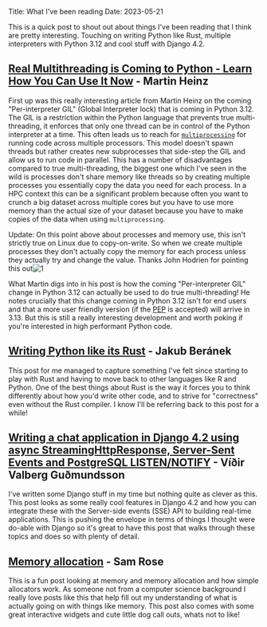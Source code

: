 Title: What I've been reading
Date: 2023-05-21

This is a quick post to shout out about things I've been reading that I think
are pretty interesting. Touching on writing Python like Rust, multiple
interpreters with Python 3.12 and cool stuff with Django 4.2.

## [Real Multithreading is Coming to Python - Learn How You Can Use It Now](https://martinheinz.dev/blog/97) - Martin Heinz

First up was this really interesting article from Martin
Heinz on the coming "Per-interpreter GIL" (Global Interpreter lock) that is
coming in Python 3.12. The GIL is a restriction within the Python language that
prevents true multi-threading, it enforces that only one thread can be in
control of the Python interpreter at a time. This often leads us to reach for
[`multiprocessing`](https://docs.python.org/3/library/multiprocessing.html#module-multiprocessing)
for running code across multiple processors. This model doesn't spawn threads
but rather creates new subprocesses that side-step the GIL and allow us to run
code in parallel. This has a number of disadvantages compared to true
multi-threading, the biggest one which I've seen in the wild is processes don't
share memory like threads so by creating multiple processes you essentially copy
the data you need for each process. In a HPC context this can be a significant
problem because often you want to crunch a big dataset across multiple cores but
you have to use more memory than the actual size of your dataset because you
have to make copies of the data when using `multiprocessing`.

Update: On this point above about processes and memory use, this isn't strictly
true on Linux due to copy-on-write. So when we create multiple processes they
don't actually copy the memory for each process unless they actually try and
change the value. Thanks John Hodrien for pointing this out![1]

What Martin digs into in his post is how the coming "Per-interpreter GIL" change
in Python 3.12 can actually be used to do true multi-threading! He notes
crucially that this change coming in Python 3.12 isn't for end users and that a
more user friendly version (if the [PEP](https://peps.python.org/pep-0554/) is
accepted) will arrive in 3.13. But this is still a really interesting
development and worth poking if you're interested in high performant Python code.


## [Writing Python like its Rust](https://kobzol.github.io/rust/python/2023/05/20/writing-python-like-its-rust.html) - Jakub Beránek 

This post for me managed to capture something I've felt since starting to play
with Rust and having to move back to other languages like R and Python. One of
the best things about Rust is the way it forces you to think differently about
how you'd write other code, and to strive for "correctness" even without the
Rust compiler. I know I'll be referring back to this post for a while!

## [Writing a chat application in Django 4.2 using async StreamingHttpResponse, Server-Sent Events and PostgreSQL LISTEN/NOTIFY](https://valberg.dk/django-sse-postgresql-listen-notify.html) - Víðir Valberg Guðmundsson

I've written some Django stuff in my time but nothing quite as clever as this.
This post looks as some really cool features in Django 4.2 and how you can
integrate these with the Server-side events (SSE) API to building real-time applications. 
This is pushing the envelope in terms of things I thought were do-able with
Django so it's great to have this post that walks through these topics and does
so with plenty of detail.

## [Memory allocation](https://samwho.dev/memory-allocation/) - Sam Rose

This is a fun post looking at memory and memory allocation and how simple
allocators work. As someone not from a computer science background I really love
posts like this that help fill out my understanding of what is actually going on
with things like memory. This post also comes with some great interactive
widgets and cute little dog call outs, whats not to like! 

[1]: https://twitter.com/johnhodrien/status/1662824749930627073
